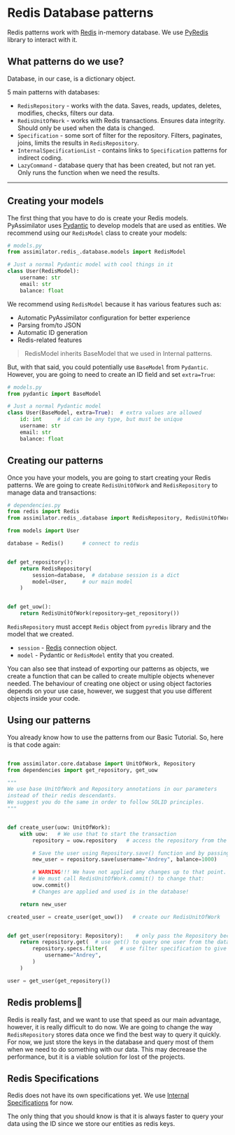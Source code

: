 # Redis Database patterns

Redis patterns work with [Redis](https://redis.io/) in-memory database.
We use [PyRedis](https://redis.readthedocs.io/en/latest/) library to interact with it.

## What patterns do we use?
Database, in our case, is a dictionary object.

5 main patterns with databases:

- `RedisRepository` - works with the data. Saves, reads, updates, deletes, modifies, checks, filters our data.
- `RedisUnitOfWork` - works with Redis transactions. Ensures data integrity. Should only be used when the data is changed.
- `Specification` - some sort of filter for the repository. Filters, paginates, joins, limits the results in `RedisRepository`.
- `InternalSpecificationList` - contains links to `Specification` patterns for indirect coding.
- `LazyCommand` - database query that has been created, but not ran yet. Only runs the function when we need the results.

-------------------

## Creating your models

The first thing that you have to do is create your Redis models. PyAssimilator uses [Pydantic](https://docs.pydantic.dev/)
to develop models that are used as entities. We recommend using our `RedisModel` class to create your models:

```Python
# models.py
from assimilator.redis_.database.models import RedisModel

# Just a normal Pydantic model with cool things in it
class User(RedisModel):
    username: str
    email: str
    balance: float
```

We recommend using `RedisModel` because it has various features such as:

- Automatic PyAssimilator configuration for better experience
- Parsing from/to JSON
- Automatic ID generation
- Redis-related features

> RedisModel inherits BaseModel that we used in Internal patterns. 

But, with that said, you could potentially use `BaseModel` from `Pydantic`. However, you are going to need
to create an ID field and set `extra=True`:

```Python
# models.py
from pydantic import BaseModel

# Just a normal Pydantic model
class User(BaseModel, extra=True):  # extra values are allowed
    id: int     # id can be any type, but must be unique 
    username: str
    email: str
    balance: float
```

## Creating our patterns

Once you have your models, you are going to start creating your Redis patterns. We are going to create
`RedisUnitOfWork` and `RedisRepository` to manage data and transactions:


```Python
# dependencies.py
from redis import Redis
from assimilator.redis_.database import RedisRepository, RedisUnitOfWork

from models import User

database = Redis()      # connect to redis


def get_repository():
    return RedisRepository(
        session=database,  # database session is a dict
        model=User,     # our main model 
    )


def get_uow():
    return RedisUnitOfWork(repository=get_repository())
```

`RedisRepository` must accept `Redis` object from `pyredis` library and the model that we created.

- `session` - [Redis](https://redis.readthedocs.io/en/latest/connections.html) connection object.
- `model` - Pydantic or `RedisModel` entity that you created.

You can also see that instead of exporting our patterns as objects, we create a function that can be called to create
multiple objects whenever needed. The behaviour of creating one object or using object factories depends on your use
case, however, we suggest that you use different objects inside your code.


## Using our patterns

You already know how to use the patterns from our Basic Tutorial. So, here is that code again:
```Python

from assimilator.core.database import UnitOfWork, Repository
from dependencies import get_repository, get_uow

"""
We use base UnitOfWork and Repository annotations in our parameters 
instead of their redis descendants.
We suggest you do the same in order to follow SOLID principles. 
"""


def create_user(uow: UnitOfWork):
    with uow:   # We use that to start the transaction
        repository = uow.repository   # access the repository from the RedisUnitOfWork

        # Save the user using Repository.save() function and by passing all the arguments inside
        new_user = repository.save(username="Andrey", balance=1000)

        # WARNING!!! We have not applied any changes up to that point.
        # We must call RedisUnitOfWork.commit() to change that: 
        uow.commit() 
        # Changes are applied and used is in the database!

    return new_user

created_user = create_user(get_uow())   # create our RedisUnitOfWork


def get_user(repository: Repository):    # only pass the Repository because we want to read the data
    return repository.get(  # use get() to query one user from the database
        repository.specs.filter(    # use filter specification to give your filtering criteria
            username="Andrey",
        )
    )

user = get_user(get_repository())
```

## Redis problems🥴

Redis is really fast, and we want to use that speed as our main advantage, however, it is really difficult to do now. 
We are going to change the way `RedisRepository` stores data once we find the best way to query it quickly. For now, we
just store the keys in the database and query most of them when we need to do something with our data. This may decrease
the performance, but it is a viable solution for lost of the projects.


## Redis Specifications

Redis does not have its own specifications yet. We use [Internal Specifications](/internal/database/#internal-specifications)
for now.

The only thing that you should know is that it is always faster to query your data using the ID since we store our entities
as redis keys.
